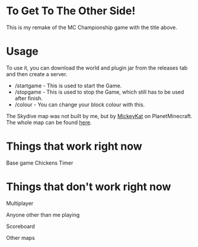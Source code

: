 # To Get To The Other Side!

This is my remake of the MC Championship game with the title above.

# Usage

To use it, you can download the world and plugin jar from the releases tab and then create a server.

- /startgame - This is used to start the Game.
- /stopgame - This is used to stop the Game, which still has to be used after finish.
- /colour - You can change your block colour with this.

The Skydive map was not built by me, but by [MickeyKat](https://www.planetminecraft.com/member/mickeykat/) on
PlanetMinecraft. The whole map can be
found [here](https://www.planetminecraft.com/project/tgttos-skydive-practise-map/).

# Things that work right now

Base game
Chickens
Timer

# Things that don't work right now
Multiplayer

Anyone other than me playing

Scoreboard

Other maps